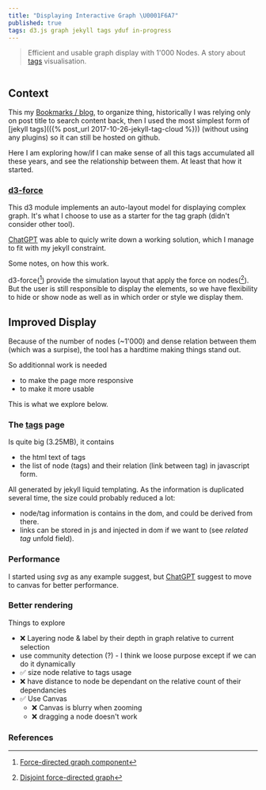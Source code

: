 ```yaml
---
title: "Displaying Interactive Graph \U0001F6A7"
published: true
tags: d3.js graph jekyll tags yduf in-progress
---
```

> Efficient and usable graph display with 1'000 Nodes. A story about [tags](/tags) visualisation.

<div style="overflow: auto; width: 100%; max-height: 400px;">
  <canvas width="400" height="400"></canvas>
</div>

## Context

This my [Bookmarks / blog](/about), to organize thing, historically I was relying only on post title to search content back, then I used the most simplest form of [jekyll tags](({% post_url 2017-10-26-jekyll-tag-cloud %})) (without using any plugins) so it can still be hosted on github.

Here I am exploring how/if I can make sense of all this tags accumulated all these years, and see the relationship between them. At least that how it started.

### [d3-force](https://d3js.org/d3-force)

This d3 module implements an auto-layout model for displaying complex graph. It's what I choose to use as a starter for the tag graph (didn't consider other tool).

[ChatGPT](https://chatgpt.com/share/67d4209c-94f0-800d-9cb2-b38c22a052e7) was able to quicly write down a working solution, which I manage to fit with my jekyll constraint.

Some notes, on how this work.

d3-force([^1]) provide the simulation layout that apply the force on nodes([^2]). But the user is still responsible to display the elements, so we have flexibility to hide or show node as well as in which order or style we display them.

[^1]: [Force-directed graph component](https://observablehq.com/@d3/force-directed-graph-component)
[^2]: [Disjoint force-directed graph](https://observablehq.com/@d3/disjoint-force-directed-graph/2)

## Improved Display

Because of the number of nodes (~1'000) and dense relation between them (which was a surpise), the tool has a hardtime making things stand out.

So additionnal work is needed
- to make the page more responsive
- to make it more usable

This is what we explore below.

### The [tags](/tags) page

Is quite big (3.25MB), it contains
- the html text of tags
- the list of node (tags) and their relation (link between tag) in javascript form.

All generated by jekyll liquid templating.
As the information is duplicated several time, the size could probably reduced a lot:
- node/tag information is contains in the dom, and could be derived from there.
- links can be stored in js and injected in dom if we want to (see _related tag_ unfold field).

### Performance

I started using _svg_ as any example suggest, but [ChatGPT](https://chatgpt.com/share/67d6c69e-3bf0-800d-bbb6-28a7d05d81b5) suggest to move to canvas for better performance.

### Better rendering

Things to explore
- ❌ Layering node & label by their depth in graph relative to current selection
- use community detection (?) - I think we loose purpose except if we can do it dynamically
- ✅ size node relative to tags usage  
- ❌ have distance to node be dependant on the relative count of their dependancies 
- ✅ Use Canvas  
	- ❌ Canvas is blurry when zooming 
    - ❌ dragging a node doesn't work

<script src="https://d3js.org/d3.v7.min.js"></script>
<script id="example-script">
    const width =  400;
    const height = 400;
    const canvas = document.querySelector("canvas");
    const context = canvas.getContext("2d");

    canvas.width = width;
    canvas.height = height;

    // Generate a large random graph (example)
    const NODES_COUNT = 1000;
    const nodes = d3.range(NODES_COUNT).map(i => ({ id: i }));
    const links = d3.range(NODES_COUNT * 2).map(() => ({
        source: Math.floor(Math.random() * NODES_COUNT),
        target: Math.floor(Math.random() * NODES_COUNT),
    }));

// Create a force simulation
const simulation = d3.forceSimulation(nodes)
    .force("link", d3.forceLink(links).distance(30))
    .force("charge", d3.forceManyBody().strength(-50))
    .force("center", d3.forceCenter(width / 2, height / 2))
    .on("tick", draw);

let transform = d3.zoomIdentity;
let selectedNode = null;

const zoom = d3.zoom()
    .scaleExtent([0.1, 4])
    .on("zoom", (event) => {
        transform = event.transform;
        draw();
    });

d3.select(canvas).call(zoom);

function draw() {
    context.clearRect(0, 0, width, height);
    context.save();
    context.translate(transform.x, transform.y);
    context.scale(transform.k, transform.k);

    context.strokeStyle = "rgba(200,200,200,0.5)";
    links.forEach(d => {
        context.beginPath();
        context.moveTo(d.source.x, d.source.y);
        context.lineTo(d.target.x, d.target.y);
        context.stroke();
    });

    nodes.forEach(d => {
        context.beginPath();
        context.arc(d.x, d.y, 5, 0, 2 * Math.PI);
        context.fillStyle = d === selectedNode ? "red" : "steelblue";
        context.fill();
        context.stroke();
    });
    context.restore();
}

canvas.addEventListener("click", (event) => {
    const [x, y] = transform.invert([event.offsetX, event.offsetY]);
    selectedNode = nodes.find(d => Math.hypot(d.x - x, d.y - y) < 5) || null;
    draw();
});

const drag = d3.drag()
    .subject((event) => {
        const [x, y] = transform.invert([event.x, event.y]);
        return selectedNode || nodes.find(d => Math.hypot(d.x - x, d.y - y) < 5);
    })
    .on("start", (event, d) => {
        if (!event.active) simulation.alphaTarget(0.3).restart();
        d.fx = event.x;
        d.fy = event.y;
    })
    .on("drag", (event, d) => {
        d.fx = event.x;
        d.fy = event.y;
    })
    .on("end", (event, d) => {
        if (!event.active) simulation.alphaTarget(0);
        d.fx = null;
        d.fy = null;
    });

d3.select(canvas).call(drag);
</script>

<script>
        // Fetch the script's content and display it
        document.getElementById('code-block').textContent =
            document.getElementById('example-script').textContent.trim();
</script>

### References

